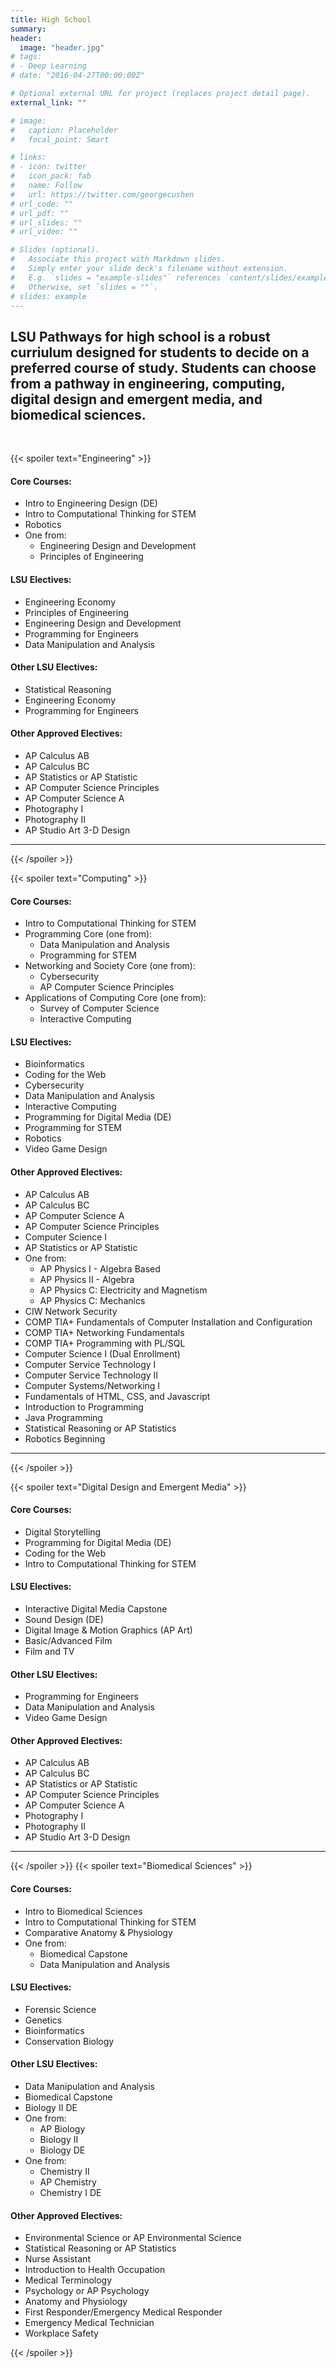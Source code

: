 ```yaml
---
title: High School
summary: 
header:
  image: "header.jpg"
# tags:
# - Deep Learning
# date: "2016-04-27T00:00:00Z"

# Optional external URL for project (replaces project detail page).
external_link: ""

# image:
#   caption: Placeholder
#   focal_point: Smart

# links:
# - icon: twitter
#   icon_pack: fab
#   name: Follow
#   url: https://twitter.com/georgecushen
# url_code: ""
# url_pdf: ""
# url_slides: ""
# url_video: ""

# Slides (optional).
#   Associate this project with Markdown slides.
#   Simply enter your slide deck's filename without extension.
#   E.g. `slides = "example-slides"` references `content/slides/example-slides.md`.
#   Otherwise, set `slides = ""`.
# slides: example
---
```


## LSU Pathways for high school is a robust curriulum designed for students to decide on a preferred course of study. Students can choose from a pathway in engineering, computing, digital design and emergent media, and biomedical sciences. 
<br>

{{< spoiler text="Engineering" >}}

   #### Core Courses:
   - Intro to Engineering Design (DE)
   - Intro to Computational Thinking for STEM
   - Robotics
   - One from:
      - Engineering Design and Development
      - Principles of Engineering

   #### LSU Electives:
   - Engineering Economy
   - Principles of Engineering
   - Engineering Design and Development
   - Programming for Engineers
   - Data Manipulation and Analysis

   #### Other LSU Electives:
   - Statistical Reasoning
   - Engineering Economy
   - Programming for Engineers

   #### Other Approved Electives:
   - AP Calculus AB
   - AP Calculus BC
   - AP Statistics or AP Statistic
   - AP Computer Science Principles
   - AP Computer Science A
   - Photography I
   - Photography II
   - AP Studio Art 3-D Design


-----


{{< /spoiler >}}

{{< spoiler text="Computing" >}}

   #### Core Courses:
   - Intro to Computational Thinking for STEM
   - Programming Core (one from):
     - Data Manipulation and Analysis
     - Programming for STEM
   - Networking and Society Core (one from):
       - Cybersecurity
       - AP Computer Science Principles
   - Applications of Computing Core (one from):
       - Survey of Computer Science
       - Interactive Computing

   #### LSU Electives:
   - Bioinformatics
   - Coding for the Web
   - Cybersecurity
   - Data Manipulation and Analysis
   - Interactive Computing
   - Programming for Digital Media (DE)
   - Programming for STEM
   - Robotics
   - Video Game Design

   #### Other Approved Electives:
   - AP Calculus AB
   - AP Calculus BC
   - AP Computer Science A
   - AP Computer Science Principles
   - Computer Science I
   -  AP Statistics or AP Statistic
   - One from:
       - AP Physics I - Algebra Based
       - AP Physics II - Algebra
       - AP Physics C: Electricity and Magnetism
       - AP Physics C: Mechanics
   - CIW Network Security
   - COMP TIA+ Fundamentals of Computer Installation and Configuration
   - COMP TIA+ Networking Fundamentals
   - COMP TIA+ Programming with PL/SQL
   - Computer Science I (Dual Enrollment)
   - Computer Service Technology I
   - Computer Service Technology II
   - Computer Systems/Networking I
   - Fundamentals of HTML, CSS, and Javascript
   - Introduction to Programming
   - Java Programming
   - Statistical Reasoning or AP Statistics
   - Robotics Beginning


-----

{{< /spoiler >}}


{{< spoiler text="Digital Design and Emergent Media" >}}

  #### Core Courses:
   - Digital Storytelling
   - Programming for Digital Media (DE)
   - Coding for the Web
   - Intro to Computational Thinking for STEM

  #### LSU Electives:
   - Interactive Digital Media Capstone
   - Sound Design (DE)
   - Digital Image & Motion Graphics (AP Art)
   - Basic/Advanced Film
   - Film and TV

  #### Other LSU Electives:
   - Programming for Engineers
   - Data Manipulation and Analysis
   - Video Game Design

  #### Other Approved Electives:
   - AP Calculus AB
   - AP Calculus BC
   - AP Statistics or AP Statistic
   - AP Computer Science Principles
   - AP Computer Science A
   - Photography I
   - Photography II
   - AP Studio Art 3-D Design

------


{{< /spoiler >}}
{{< spoiler text="Biomedical Sciences" >}}
   #### Core Courses:
   - Intro to Biomedical Sciences
   - Intro to Computational Thinking for STEM
   - Comparative Anatomy & Physiology
   - One from:
     - Biomedical Capstone
     - Data Manipulation and Analysis

  #### LSU Electives:
   - Forensic Science
   - Genetics
   - Bioinformatics
   - Conservation Biology

   #### Other LSU Electives:
   - Data Manipulation and Analysis
   - Biomedical Capstone
   - Biology II DE
   - One from:
     - AP Biology
     - Biology II
     - Biology DE
   - One from:
     - Chemistry II
     - AP Chemistry
     - Chemistry I DE
  
   #### Other Approved Electives:
   - Environmental Science or AP Environmental Science
   - Statistical Reasoning or AP Statistics
   - Nurse Assistant
   - Introduction to Health Occupation
   - Medical Terminology
   - Psychology or AP Psychology
   - Anatomy and Physiology
   - First Responder/Emergency Medical Responder
   - Emergency Medical Technician
   - Workplace Safety






{{< /spoiler >}}